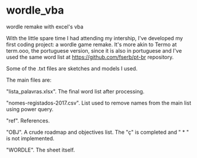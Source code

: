 # wordle_vba
wordle remake with excel's vba

With the little spare time I had attending my intership, I've developed my first coding project: a wordle game remake.
It's more akin to Termo at term.ooo, the portuguese version, since it is also in portuguese and I've used the same word list at https://github.com/fserb/pt-br repository.

Some of the .txt files are sketches and models I used. 

The main files are:

  "lista_palavras.xlsx". The final word list after processing.
  
  "nomes-registados-2017.csv". List used to remove names from the main list using power query.
  
  "ref". References.
  
  "OBJ". A crude roadmap and objectives list. The "ç" is completed and " * " is not implemented.
  
  "WORDLE". The sheet itself.
  
